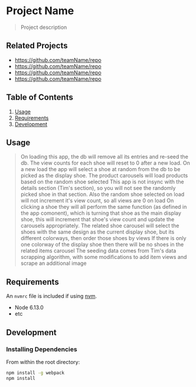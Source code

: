 # Project Name

> Project description

## Related Projects

  - https://github.com/teamName/repo
  - https://github.com/teamName/repo
  - https://github.com/teamName/repo
  - https://github.com/teamName/repo

## Table of Contents

1. [Usage](#Usage)
1. [Requirements](#requirements)
1. [Development](#development)

## Usage

> On loading this app, the db will remove all its entries and re-seed the db.  The view counts for each shoe will reset to 0 after a new load.
>On a new load the app will select a shoe at random from the db to be picked as the display shoe.  The product carousels will load products based on the random shoe selected
>This app is not insync with the details section (Tim's section), so you will not see the randomly picked shoe in that section.
>Also the random shoe selected on load will not increment it's view count, so all views are 0 on load
>On clicking a shoe they will all perform the same function (as defined in the app comonent), which is turning that shoe as the main display shoe, this will increment that shoe's view count and update the carousels appropriately.
>The related shoe carousel will select the shoes with the same design as the current display shoe, but its different colorways, then order those shoes by views
>If there is only one colorway of the display shoe then there will be no shoes in the related items carousel
>The seeding data comes from Tim's data scrapping algorithm, with some modifications to add item views and scrape an additional image

## Requirements

An `nvmrc` file is included if using [nvm](https://github.com/creationix/nvm).

- Node 6.13.0
- etc

## Development

### Installing Dependencies

From within the root directory:

```sh
npm install -g webpack
npm install
```

